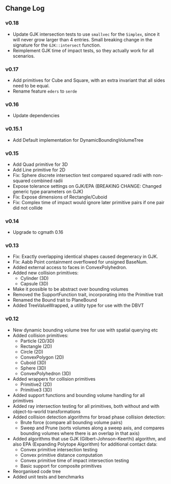 ## Change Log

### v0.18
  - Update GJK intersection tests to use `smallvec` for the `Simplex`, since it will never grow larger than 4 entries.
    Small breaking change in the signature for the `GJK::intersect` function.
  - Reimplement GJK time of impact tests, so they actually work for all scenarios.

### v0.17
  - Add primitives for Cube and Square, with an extra invariant that all sides need to be equal.
  - Rename feature `eders` to `serde`

### v0.16
  - Update dependencies

### v0.15.1
  - Add Default implementation for DynamicBoundingVolumeTree

### v0.15
  - Add Quad primitive for 3D
  - Add Line primitive for 2D
  - Fix: Sphere discrete intersection test compared squared radii with non-squared combined radii
  - Expose tolerance settings on GJK/EPA (BREAKING CHANGE: Changed generic type parameters on GJK)
  - Fix: Expose dimensions of Rectangle/Cuboid
  - Fix: Complex time of impact would ignore later primitive pairs if one pair did not collide

### v0.14
  - Upgrade to cgmath 0.16

### v0.13
  - Fix: Exactly overlapping identical shapes caused degeneracy in GJK.
  - Fix: Aabb Point containment overflowed for unsigned BaseNum.
  - Added external access to faces in ConvexPolyhedron.
  - Added new collision primitives:
    * Cylinder (3D)
    * Capsule (3D)
  - Make it possible to be abstract over bounding volumes
  - Removed the SupportFunction trait, incorporating into the Primitive trait
  - Renamed the Bound trait to PlaneBound
  - Added TreeValueWrapped, a utility type for use with the DBVT   

### v0.12 
  - New dynamic bounding volume tree for use with spatial querying etc
  - Added collision primitives:
    * Particle (2D/3D)
    * Rectangle (2D)
    * Circle (2D)
    * ConvexPolygon (2D)
    * Cuboid (3D)
    * Sphere (3D)
    * ConvexPolyhedron (3D)
  - Added wrappers for collision primitives
    * Primitive2 (2D)
    * Primitive3 (3D)
  - Added support functions and bounding volume handling for all primitives
  - Added ray intersection testing for all primitives, both without and with object-to-world transformations
  - Added collision detection algorithms for broad phase collision detection:
    * Brute force (compare all bounding volume pairs)
    * Sweep and Prune (sorts volumes along a sweep axis, and compares bounding volumes where there is an overlap in that 
      axis)
  - Added algorithms that use GJK (Gilbert-Johnson-Keerthi) algorithm, and also EPA (Expanding Polytope Algorithm) for 
    additional contact data:
    * Convex primitive intersection testing
    * Convex primitive distance computation
    * Convex primitive time of impact intersection testing
    * Basic support for composite primitives
  - Reorganised code tree
  - Added unit tests and benchmarks 
